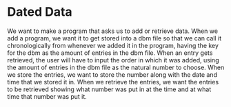 # Dated Data
We want to make a program that asks us to add or retrieve data.
When we add a program, we want it to get stored into a dbm file so that we can call it chronologically from whenever we added it in the program, having the key for the dbm as the amount of entries in the dbm file.
When an entry gets retrieved, the user will have to input the order in which it was added, using the amount of entries in the dbm file as the natural number to choose.
When we store the entries, we want to store the number along with the date and time that we stored it in.
When we retrieve the entries, we want the entries to be retrieved showing what number was put in at the time and at what time that number was put it.
